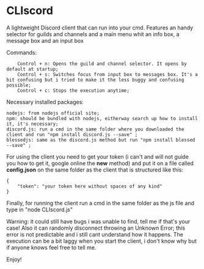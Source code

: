 CLIscord
======
A lightweight Discord client that can run into your cmd. Features an handy selector for guilds and channels and a main menu whit an info box, a message box and an input box

Commands:
```
    Control + n: Opens the guild and channel selector. It opens by default at startup;
    Control + s: Switches focus from input box to messages box. It's a bit confusing but i tried to make it the less buggy and confusing possible;
    Control + c: Stops the execution anytime;
```

Necessary installed packages:
```
nodejs: from nodejs official site;
npm: should be bundled with nodejs, eitherway search up how to install it, it's necessary;
discord.js: run a cmd in the same folder where you downloaded the client and run "npm install discord.js --save" ;
blessedjs: same as the discord.js method but run "npm install blessed --save" ;
```

For using the client you need to get your token (i can't and will not guide you how to get it, google online the **new** method) and put it on a file called **config.json** on the same folder as the client that is structured like this:
```
{
    "token": "your token here without spaces of any kind"
}
```

Finally, for running the client run a cmd in the same folder as the js file and type in "node CLIscord.js"

Warning: it could still have bugs i was unable to find, tell me if that's your case! Also it can randomly disconnect throwing an Unknown Error; this error is not predictable and i still cant understand how it happens. The execution can be a bit laggy when you start the client, i don't know why but if anyone knows feel free to tell me.

Enjoy!
